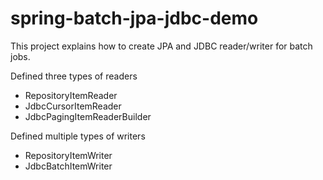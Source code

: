 # spring-batch-jpa-jdbc-demo
This project explains how to create JPA and JDBC reader/writer for batch jobs.

Defined three types of readers
* RepositoryItemReader
* JdbcCursorItemReader
* JdbcPagingItemReaderBuilder

Defined multiple types of writers
* RepositoryItemWriter
* JdbcBatchItemWriter
